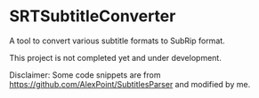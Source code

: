 # SRTSubtitleConverter
A tool to convert various subtitle formats to SubRip format.

This project is not completed yet and under development.

Disclaimer: Some code snippets are from https://github.com/AlexPoint/SubtitlesParser and modified by me.
